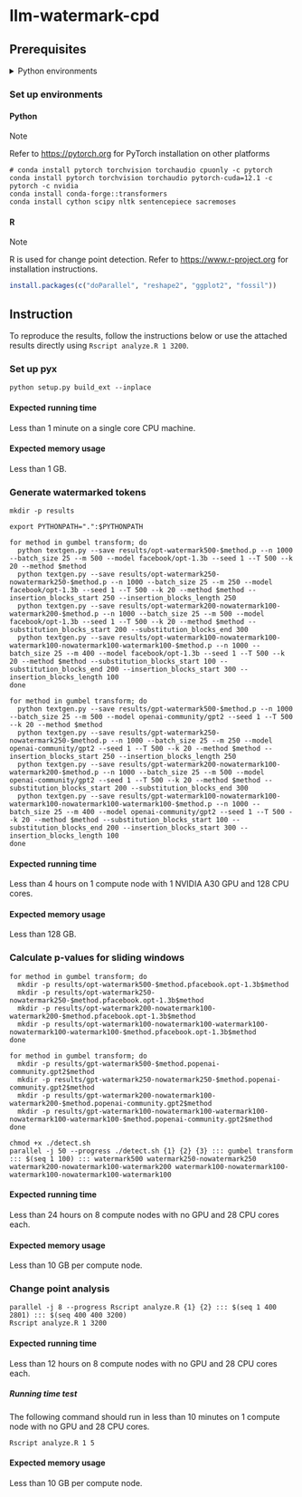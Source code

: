 # llm-watermark-cpd

## Prerequisites

<details closed>
<summary>Python environments</summary>

-   Cython==3.0.10
-   datasets==2.19.1
-   huggingface_hub==0.23.0
-   nltk==3.8.1
-   numpy==1.26.4
-   sacremoses==0.0.53
-   scipy==1.13.0
-   sentencepiece==0.2.0
-   tokenizers==0.19.1
-   torch==2.3.0.post100
-   torchaudio==2.3.0
-   torchvision==0.18.0
-   tqdm==4.66.4
-   transformers==4.40.2

</details>

### Set up environments

#### Python

> [!NOTE]
> Refer to https://pytorch.org for PyTorch installation on other platforms

```shell
# conda install pytorch torchvision torchaudio cpuonly -c pytorch
conda install pytorch torchvision torchaudio pytorch-cuda=12.1 -c pytorch -c nvidia
conda install conda-forge::transformers
conda install cython scipy nltk sentencepiece sacremoses
```

#### R

> [!NOTE]
> R is used for change point detection. Refer to https://www.r-project.org for
> installation instructions.

```r
install.packages(c("doParallel", "reshape2", "ggplot2", "fossil"))
```

## Instruction

To reproduce the results, follow the instructions below or use the attached
results directly using `Rscript analyze.R 1 3200`.

### Set up pyx

```shell
python setup.py build_ext --inplace
```

#### Expected running time

Less than 1 minute on a single core CPU machine.

#### Expected memory usage

Less than 1 GB.

### Generate watermarked tokens

```shell
mkdir -p results

export PYTHONPATH=".":$PYTHONPATH

for method in gumbel transform; do
  python textgen.py --save results/opt-watermark500-$method.p --n 1000 --batch_size 25 --m 500 --model facebook/opt-1.3b --seed 1 --T 500 --k 20 --method $method
  python textgen.py --save results/opt-watermark250-nowatermark250-$method.p --n 1000 --batch_size 25 --m 250 --model facebook/opt-1.3b --seed 1 --T 500 --k 20 --method $method --insertion_blocks_start 250 --insertion_blocks_length 250
  python textgen.py --save results/opt-watermark200-nowatermark100-watermark200-$method.p --n 1000 --batch_size 25 --m 500 --model facebook/opt-1.3b --seed 1 --T 500 --k 20 --method $method --substitution_blocks_start 200 --substitution_blocks_end 300
  python textgen.py --save results/opt-watermark100-nowatermark100-watermark100-nowatermark100-watermark100-$method.p --n 1000 --batch_size 25 --m 400 --model facebook/opt-1.3b --seed 1 --T 500 --k 20 --method $method --substitution_blocks_start 100 --substitution_blocks_end 200 --insertion_blocks_start 300 --insertion_blocks_length 100
done

for method in gumbel transform; do
  python textgen.py --save results/gpt-watermark500-$method.p --n 1000 --batch_size 25 --m 500 --model openai-community/gpt2 --seed 1 --T 500 --k 20 --method $method
  python textgen.py --save results/gpt-watermark250-nowatermark250-$method.p --n 1000 --batch_size 25 --m 250 --model openai-community/gpt2 --seed 1 --T 500 --k 20 --method $method --insertion_blocks_start 250 --insertion_blocks_length 250
  python textgen.py --save results/gpt-watermark200-nowatermark100-watermark200-$method.p --n 1000 --batch_size 25 --m 500 --model openai-community/gpt2 --seed 1 --T 500 --k 20 --method $method --substitution_blocks_start 200 --substitution_blocks_end 300
  python textgen.py --save results/gpt-watermark100-nowatermark100-watermark100-nowatermark100-watermark100-$method.p --n 1000 --batch_size 25 --m 400 --model openai-community/gpt2 --seed 1 --T 500 --k 20 --method $method --substitution_blocks_start 100 --substitution_blocks_end 200 --insertion_blocks_start 300 --insertion_blocks_length 100
done
```

#### Expected running time

Less than 4 hours on 1 compute node with 1 NVIDIA A30 GPU and 128 CPU cores.

#### Expected memory usage

Less than 128 GB.

### Calculate p-values for sliding windows

```shell
for method in gumbel transform; do
  mkdir -p results/opt-watermark500-$method.pfacebook.opt-1.3b$method
  mkdir -p results/opt-watermark250-nowatermark250-$method.pfacebook.opt-1.3b$method
  mkdir -p results/opt-watermark200-nowatermark100-watermark200-$method.pfacebook.opt-1.3b$method
  mkdir -p results/opt-watermark100-nowatermark100-watermark100-nowatermark100-watermark100-$method.pfacebook.opt-1.3b$method
done

for method in gumbel transform; do
  mkdir -p results/gpt-watermark500-$method.popenai-community.gpt2$method
  mkdir -p results/gpt-watermark250-nowatermark250-$method.popenai-community.gpt2$method
  mkdir -p results/gpt-watermark200-nowatermark100-watermark200-$method.popenai-community.gpt2$method
  mkdir -p results/gpt-watermark100-nowatermark100-watermark100-nowatermark100-watermark100-$method.popenai-community.gpt2$method
done

chmod +x ./detect.sh
parallel -j 50 --progress ./detect.sh {1} {2} {3} ::: gumbel transform ::: $(seq 1 100) ::: watermark500 watermark250-nowatermark250 watermark200-nowatermark100-watermark200 watermark100-nowatermark100-watermark100-nowatermark100-watermark100
```

#### Expected running time

Less than 24 hours on 8 compute nodes with no GPU and 28 CPU cores each.

#### Expected memory usage

Less than 10 GB per compute node.

### Change point analysis

```shell
parallel -j 8 --progress Rscript analyze.R {1} {2} ::: $(seq 1 400 2801) ::: $(seq 400 400 3200)
Rscript analyze.R 1 3200
```

#### Expected running time

Less than 12 hours on 8 compute nodes with no GPU and 28 CPU cores each.

##### Running time test

The following command should run in less than 10 minutes on 1 compute node
with no GPU and 28 CPU cores.

```shell
Rscript analyze.R 1 5
```

#### Expected memory usage

Less than 10 GB per compute node.
